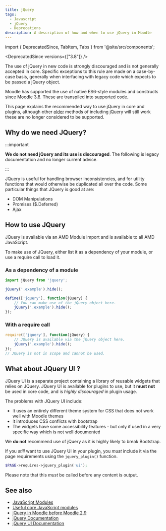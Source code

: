 ```yaml
---
title: jQuery
tags:
  - Javascript
  - jQuery
  - Deprecations
description: A description of how and when to use jQuery in Moodle
---
```


import { DeprecatedSince, TabItem, Tabs } from '@site/src/components';

<DeprecatedSince versions={["3.8"]} />

The use of jQuery in new code is strongly discouraged and is not generally accepted in core. Specific exceptions to this rule are made on a case-by-case basis, generally when interfacing with legacy code which expects to be passed a jQuery object.

Moodle has supported the use of native ES6-style modules and constructs since Moodle 3.8. These are transpiled into supported code.

This page explains the recommended way to use jQuery in core and plugins, although other [older](https://docs.moodle.org/dev/jQuery_pre2.9) methods of including jQuery will still work these are no longer considered to be supported.

## Why do we need JQuery?

:::important

**We do not need jQuery and its use is discouraged**. The following is legacy documentation and no longer current advice.

:::

JQuery is useful for handling browser inconsistencies, and for utility functions that would otherwise be duplicated all over the code. Some particular things that JQuery is good at are:

- DOM Manipulations
- Promises ($.Deferred)
- Ajax

## How to use JQuery

JQuery is available via an AMD Module import and is available to all AMD JavaScript.

To make use of JQuery, either list it as a dependency of your module, or use a require call to load it.

### As a dependency of a module

<Tabs>
<TabItem value="jquery-import-es6" label="ES6 Imports">

```javascript title="mod/yourplugin/amd/src/yourwidget.js"
import jQuery from 'jquery';

jQuery('.example').hide();
```

</TabItem>
<TabItem value="jquery-amd-define" label="AMD Dependency">

```javascript title="lib/amd/src/example.js"
define(['jquery'], function(jQuery) {
    // You can make use of the jQuery object here.
    jQuery('.example').hide();
});
```

### With a require call

</TabItem>
<TabItem value="jquery-amd-require" label="AMD Requirement">

```javascript title="mod/yourplugin/amd/src/yourwidget.js"
require(['jquery'], function(jQuery) {
    // JQuery is available via the jQuery object here.
    jQuery('.example').hide();
});
// JQuery is not in scope and cannot be used.
```

</TabItem>
</Tabs>

## What about JQuery UI ?

JQuery UI is a separate project containing a library of reusable widgets that relies on JQuery. JQuery UI is available for plugins to use, but it **must not** be used in core code, and is _highly discouraged_ in plugin usage.

The problems with JQuery UI include:

- It uses an entirely different theme system for CSS that does not work well with Moodle themes
- It introduces CSS conflicts with bootstrap
- The widgets have some accessibility features - but only if used in a very specific way which is not well documented

We **do not** recommend use of jQuery as it is highly likely to break Bootstrap.

If you _still_ want to use JQuery UI in your plugin, you _must_ include it via the page requirements using the `jquery_plugin()` function.

```php
$PAGE->requires->jquery_plugin('ui');
```

Please note that this _must_ be called before any content is output.

## See also

- [JavaScript Modules](https://docs.moodle.org/dev/Javascript_Modules)
- [Useful core JavaScript modules](https://docs.moodle.org/dev/Useful_core_Javascript_modules)
- [jQuery in Moodle before Moodle 2.9](https://docs.moodle.org/dev/jQuery_pre2.9)
- [jQuery Documentation](http://jquery.com)
- [jQuery UI Documentation](http://jqueryui.com)
